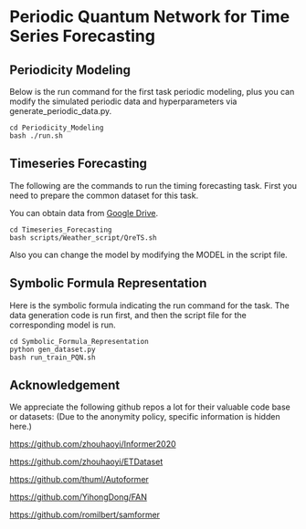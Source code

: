 # Periodic Quantum Network for Time Series Forecasting
## Periodicity Modeling
Below is the run command for the first task periodic modeling, plus you can modify the simulated periodic data and hyperparameters via generate_periodic_data.py.
```shell
cd Periodicity_Modeling
bash ./run.sh
```
## Timeseries Forecasting
The following are the commands to run the timing forecasting task. First you need to prepare the common dataset for this task.

You can obtain data from [Google Drive](https://drive.google.com/drive/folders/1ZOYpTUa82_jCcxIdTmyr0LXQfvaM9vIy?usp=sharing). 

```shell
cd Timeseries_Forecasting
bash scripts/Weather_script/QreTS.sh 
```
Also you can change the model by modifying the MODEL in the script file.

## Symbolic Formula Representation
Here is the symbolic formula indicating the run command for the task. The data generation code is run first, and then the script file for the corresponding model is run.

```shell
cd Symbolic_Formula_Representation
python gen_dataset.py
bash run_train_PQN.sh
```

## Acknowledgement

We appreciate the following github repos a lot for their valuable code base or datasets: (Due to the anonymity policy, specific information is hidden here.)

https://github.com/zhouhaoyi/Informer2020

https://github.com/zhouhaoyi/ETDataset

https://github.com/thuml/Autoformer

https://github.com/YihongDong/FAN

https://github.com/romilbert/samformer

